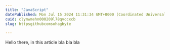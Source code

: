 ```yaml
---
title: "JavaScript"
datePublished: Mon Jul 15 2024 11:31:34 GMT+0000 (Coordinated Universal Time)
cuid: clymwmehn000209l78qvccxcb
slug: httpsgithubcomsohagbyte

---
```


Hello there, in this article bla bla bla
